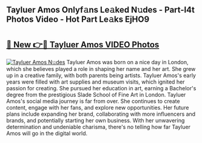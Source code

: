 ## Tayluer Amos Onlyf𝚊ns Le𝚊ked N𝚞des - Part-I4t Photos Video - Hot Part Le𝚊ks EjHO9

# <h2><a href="http://ab85670.deff.icu/?id=Tayluer+Amos">🔗 New 👉🔴 Tayluer Amos VIDEO Photos</a></h2>

[![Tayluer Amos N𝚞des](https://i.imgur.com/rIISA9y.gif)](http://ab85670.deff.icu/?id=Tayluer+Amos)
Tayluer Amos was born on a nice day in London, which she believes played a role in shaping her name and her art. She grew up in a creative family, with both parents being artists. Tayluer Amos's early years were filled with art supplies and museum visits, which ignited her passion for creating. She pursued her education in art, earning a Bachelor's degree from the prestigious Slade School of Fine Art in London. Tayluer Amos's social media journey is far from over. She continues to create content, engage with her fans, and explore new opportunities. Her future plans include expanding her brand, collaborating with more influencers and brands, and potentially starting her own business. With her unwavering determination and undeniable charisma, there's no telling how far Tayluer Amos will go in the digital world.

